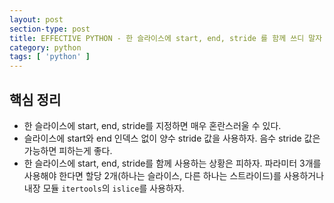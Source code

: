 ```yaml
---
layout: post
section-type: post
title: EFFECTIVE PYTHON - 한 슬라이스에 start, end, stride 를 함께 쓰디 말자
category: python
tags: [ 'python' ]
---
```





## 핵심 정리

- 한 슬라이스에 start, end, stride를 지정하면 매우 혼란스러울 수 있다.
- 슬라이스에 start와 end 인덱스 없이 양수 stride 값을 사용하자. 음수 stride 값은 가능하면 피하는게 좋다.
- 한 슬라이스에 start, end, stride를 함께 사용하는 상황은 피하자. 파라미터 3개를 사용해야 한다면 할당 2개(하나는 슬라이스, 다른 하나는 스트라이드)를 사용하거나 내장 모듈 `itertools`의 `islice`를 사용하자.
